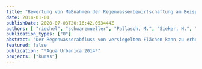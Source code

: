 ```yaml
---
title: "Bewertung von Maßnahmen der Regenwasserbewirtschaftung am Beispiel von Umwelteffekten"
date: 2014-01-01
publishDate: 2020-07-03T20:16:42.053444Z
authors: [ "riechel", "schwarzmueller", "Pallasch, M.", "Sieker, H.", "SÃ¤umel, I.", "Taute, T.", "KÃ¶hler, M.", "Kaiser, D.", "Heise, S.", "Bartel, H.", "Heinzmann, B.", "Joswig, K.", "rouault", "matzinger" ]
publication_types: ["0"]
abstract: "Der Regenwasserabfluss von versiegelten Flächen kann zu erheblichen Beeinträchtigungen von Flüssen und Seen führen. Durch das schnelle Ableiten des Regenwassers bleibt das positive Potenzial für die Stadtbevölkerung und die Umwelt zudem oft ungenutzt. Für eine nachhaltige Regenwasserbewirtschaftung stehen eine Vielzahl von Maßnahmen auf Gebäude-, Quartiers- und Kanaleinzugsgebietsebene zur Verfügung. Im laufenden BMBF-Projekt KURAS werden diese Maßnahmen hinsichtlich Ihrer stadträumlichen, klimatischen, ökologischen und ökonomischen Effekte umfassend untersucht. Daraus werden Empfehlungen für Planer und Behörden für den Umgang mit Regenwasser im städtischen Raum abgeleitet. Beispielhaft für den verfolgten Bewertungsansatz werden im vorliegenden Beitrag Indikatoren vorgestellt, mit denen die Maßnahmeneffekte auf drei ausgewählte Wirkungsbereiche (Biodiversität, Grundwasser und Oberflächengewässer) quantifiziert werden können. Erste Ergebnisse zeigen bereits, wie unterschiedlich Maßnahmen wirken können und wie wichtig die Berücksichtigung lokaler Schutz- und Entwicklungsziele bei der Maßnahmenauswahl ist. Aus der starken Streuung einzelner Bewertungsindikatoren kann zudem ein bedeutender Einfluss von Standortfaktoren und der konkreten Umsetzung einer Maßnahme abgeleitet werden, der bei der Planung ebenfalls berücksichtigt werden sollte."
featured: false
publication: "*Aqua Urbanica 2014*"
projects: ["kuras"]
---
```


